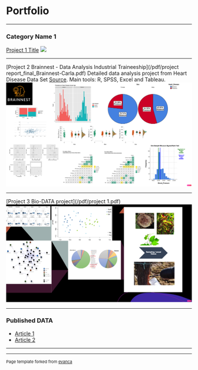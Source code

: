 # Portfolio

---

### Category Name 1 

[Project 1 Title](/sample_page)
<img src="images/dummy_thumbnail.jpg?raw=true"/>

---
[Project 2 Brainnest - Data Analysis Industrial Traineeship](/pdf/project report_final_Brainnest-Carla.pdf)
Detailed data analysis project from Heart Disease Data Set [Source](https://archive.ics.uci.edu/ml/datasets/heart+disease). 
Main tools: R, SPSS, Excel and Tableau.
<img src="images/logo-project-brainnest.png"/>

---
[Project 3 Bio-DATA project](/pdf/project 1.pdf)
<img src="images/logo2.png"/>

---

### Published DATA

- [Article 1](https://doi.org/10.3390/plants11151924)
- [Article 2](https://doi.org/10.3389/fmicb.2022.1007935)


---




---
<p style="font-size:11px">Page template forked from <a href="https://github.com/evanca/quick-portfolio">evanca</a></p>
<!-- Remove above link if you don't want to attibute -->
